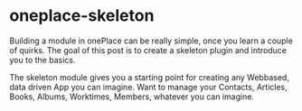 # oneplace-skeleton

Building a module in onePlace can be really simple, once you learn a couple of quirks. 
The goal of this post is to create a skeleton plugin and introduce you to the basics.

The skeleton module gives you a starting point for creating any Webbased, data driven
App you can imagine. Want to manage your Contacts, Articles, Books, Albums, Worktimes,
Members, whatever you can imagine. 

